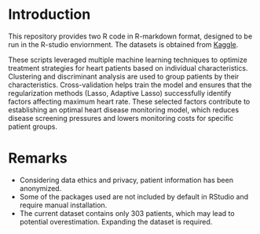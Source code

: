 # Introduction
This repository provides two R code in R-markdown format, designed to be run in the R-studio enviornment. The datasets is obtained from [Kaggle](https://www.kaggle.com/datasets/kingabzpro/heart-disease-patients/data).

These scripts leveraged multiple machine learning techniques to optimize treatment strategies for heart patients based on individual characteristics. Clustering and discriminant analysis are used to group patients by their characteristics. Cross-validation helps train the model and ensures that the regularization methods (Lasso, Adaptive Lasso) successfully identify factors affecting maximum heart rate. These selected factors contribute to establishing an optimal heart disease monitoring model, which reduces disease screening pressures and lowers monitoring costs for specific patient groups.


# Remarks
- Considering data ethics and privacy, patient information has been anonymized.
- Some of the packages used are not included by default in RStudio and require manual installation.
- The current dataset contains only 303 patients, which may lead to potential overestimation. Expanding the dataset is required.
 
